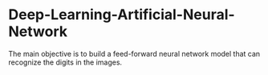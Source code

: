 # Deep-Learning-Artificial-Neural-Network
The main objective is to build a feed-forward neural network model that can recognize the digits in the images.
